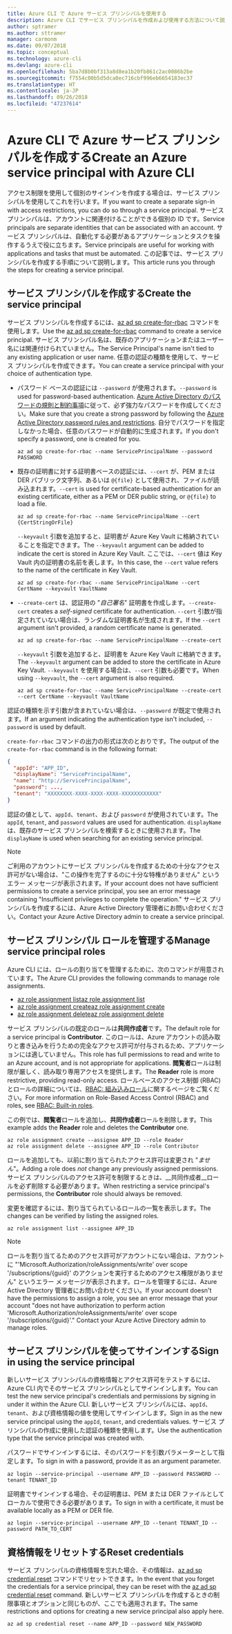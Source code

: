 ```yaml
---
title: Azure CLI で Azure サービス プリンシパルを使用する
description: Azure CLI でサービス プリンシパルを作成および使用する方法について説明します。
author: sptramer
ms.author: sttramer
manager: carmonm
ms.date: 09/07/2018
ms.topic: conceptual
ms.technology: azure-cli
ms.devlang: azure-cli
ms.openlocfilehash: 5ba7d8b0bf313a8d8ea1b20fb861c2ac0086b2be
ms.sourcegitcommit: f7554c00b5d5dca0ec716cbf996eb6654183ec37
ms.translationtype: HT
ms.contentlocale: ja-JP
ms.lasthandoff: 09/26/2018
ms.locfileid: "47237614"
---
```

# <a name="create-an-azure-service-principal-with-azure-cli"></a><span data-ttu-id="50305-103">Azure CLI で Azure サービス プリンシパルを作成する</span><span class="sxs-lookup"><span data-stu-id="50305-103">Create an Azure service principal with Azure CLI</span></span>

<span data-ttu-id="50305-104">アクセス制限を使用して個別のサインインを作成する場合は、サービス プリンシパルを使用してこれを行います。</span><span class="sxs-lookup"><span data-stu-id="50305-104">If you want to create a separate sign-in with access restrictions, you can do so through a service principal.</span></span> <span data-ttu-id="50305-105">サービス プリンシパルは、アカウントに関連付けることができる個別の ID です。</span><span class="sxs-lookup"><span data-stu-id="50305-105">Service principals are separate identities that can be associated with an account.</span></span> <span data-ttu-id="50305-106">サービス プリンシパルは、自動化する必要があるアプリケーションとタスクを操作するうえで役に立ちます。</span><span class="sxs-lookup"><span data-stu-id="50305-106">Service principals are useful for working with applications and tasks that must be automated.</span></span> <span data-ttu-id="50305-107">この記事では、サービス プリンシパルを作成する手順について説明します。</span><span class="sxs-lookup"><span data-stu-id="50305-107">This article runs you through the steps for creating a service principal.</span></span>

## <a name="create-the-service-principal"></a><span data-ttu-id="50305-108">サービス プリンシパルを作成する</span><span class="sxs-lookup"><span data-stu-id="50305-108">Create the service principal</span></span>

<span data-ttu-id="50305-109">サービス プリンシパルを作成するには、[az ad sp create-for-rbac](/cli/azure/ad/sp#az-ad-sp-create-for-rbac) コマンドを使用します。</span><span class="sxs-lookup"><span data-stu-id="50305-109">Use the [az ad sp create-for-rbac](/cli/azure/ad/sp#az-ad-sp-create-for-rbac) command to create a service principal.</span></span> <span data-ttu-id="50305-110">サービス プリンシパル名は、既存のアプリケーションまたはユーザー名には関連付けられていません。</span><span class="sxs-lookup"><span data-stu-id="50305-110">The Service Principal's name isn't tied to any existing application or user name.</span></span> <span data-ttu-id="50305-111">任意の認証の種類を使用して、サービス プリンシパルを作成できます。</span><span class="sxs-lookup"><span data-stu-id="50305-111">You can create a service principal with your choice of authentication type.</span></span>

* <span data-ttu-id="50305-112">パスワード ベースの認証には `--password` が使用されます。</span><span class="sxs-lookup"><span data-stu-id="50305-112">`--password` is used for password-based authentication.</span></span> <span data-ttu-id="50305-113">[Azure Active Directory のパスワードの規則と制約事項](/azure/active-directory/active-directory-passwords-policy)に従って、必ず強力なパスワードを作成してください。</span><span class="sxs-lookup"><span data-stu-id="50305-113">Make sure that you create a strong password by following the [Azure Active Directory password rules and restrictions](/azure/active-directory/active-directory-passwords-policy).</span></span> <span data-ttu-id="50305-114">自分でパスワードを指定しなかった場合、任意のパスワードが自動的に生成されます。</span><span class="sxs-lookup"><span data-stu-id="50305-114">If you don't specify a password, one is created for you.</span></span>

  ```azurecli-interactive
  az ad sp create-for-rbac --name ServicePrincipalName --password PASSWORD
  ```

* <span data-ttu-id="50305-115">既存の証明書に対する証明書ベースの認証には、`--cert` が、PEM または DER パブリック文字列、あるいは `@{file}` として使用され、ファイルが読み込まれます。</span><span class="sxs-lookup"><span data-stu-id="50305-115">`--cert` is used for certificate-based authentication for an existing certificate, either as a PEM or DER public string, or `@{file}` to load a file.</span></span>

  ```azurecli-interactive
  az ad sp create-for-rbac --name ServicePrincipalName --cert {CertStringOrFile}
  ```

  <span data-ttu-id="50305-116">`--keyvault` 引数を追加すると、証明書が Azure Key Vault に格納されていることを指定できます。</span><span class="sxs-lookup"><span data-stu-id="50305-116">The `--keyvault` argument can be added to indicate the cert is stored in Azure Key Vault.</span></span> <span data-ttu-id="50305-117">ここでは、`--cert` 値は Key Vault 内の証明書の名前を表します。</span><span class="sxs-lookup"><span data-stu-id="50305-117">In this case, the `--cert` value refers to the name of the certificate in Key Vault.</span></span>

  ```azurecli-interactive
  az ad sp create-for-rbac --name ServicePrincipalName --cert CertName --keyvault VaultName
  ```

* <span data-ttu-id="50305-118">`--create-cert` は、認証用の "_自己署名_" 証明書を作成します。</span><span class="sxs-lookup"><span data-stu-id="50305-118">`--create-cert` creates a _self-signed_ certificate for authentication.</span></span> <span data-ttu-id="50305-119">`--cert` 引数が指定されていない場合は、ランダムな証明書名が生成されます。</span><span class="sxs-lookup"><span data-stu-id="50305-119">If the `--cert` argument isn't provided, a random certificate name is generated.</span></span>

  ```azurecli-interactive
  az ad sp create-for-rbac --name ServicePrincipalName --create-cert
  ```

  <span data-ttu-id="50305-120">`--keyvault` 引数を追加すると、証明書を Azure Key Vault に格納できます。</span><span class="sxs-lookup"><span data-stu-id="50305-120">The `--keyvault` argument can be added to store the certificate in Azure Key Vault.</span></span> <span data-ttu-id="50305-121">`--keyvault` を使用する場合は、`--cert` 引数も必要です。</span><span class="sxs-lookup"><span data-stu-id="50305-121">When using `--keyvault`, the `--cert` argument is also required.</span></span>

  ```azurecli-interactive
  az ad sp create-for-rbac --name ServicePrincipalName --create-cert --cert CertName --keyvault VaultName
  ```

<span data-ttu-id="50305-122">認証の種類を示す引数が含まれていない場合は、`--password` が既定で使用されます。</span><span class="sxs-lookup"><span data-stu-id="50305-122">If an argument indicating the authentication type isn't included, `--password` is used by default.</span></span>

<span data-ttu-id="50305-123">`create-for-rbac` コマンドの出力の形式は次のとおりです。</span><span class="sxs-lookup"><span data-stu-id="50305-123">The output of the `create-for-rbac` command is in the following format:</span></span>

```json
{
  "appId": "APP_ID",
  "displayName": "ServicePrincipalName",
  "name": "http://ServicePrincipalName",
  "password": ...,
  "tenant": "XXXXXXXX-XXXX-XXXX-XXXX-XXXXXXXXXXXX"
}
```

<span data-ttu-id="50305-124">認証の値として、`appId`、`tenant`、および `password` が使用されています。</span><span class="sxs-lookup"><span data-stu-id="50305-124">The `appId`, `tenant`, and `password` values are used for authentication.</span></span> <span data-ttu-id="50305-125">`displayName` は、既存のサービス プリンシパルを検索するときに使用されます。</span><span class="sxs-lookup"><span data-stu-id="50305-125">The `displayName` is used when searching for an existing service principal.</span></span>

> [!NOTE]
> <span data-ttu-id="50305-126">ご利用のアカウントにサービス プリンシパルを作成するための十分なアクセス許可がない場合は、"この操作を完了するのに十分な特権がありません" というエラー メッセージが表示されます。</span><span class="sxs-lookup"><span data-stu-id="50305-126">If your account does not have sufficient permissions to create a service principal, you see an error message containing "Insufficient privileges to complete the operation."</span></span> <span data-ttu-id="50305-127">サービス プリンシパルを作成するには、Azure Active Directory 管理者にお問い合わせください。</span><span class="sxs-lookup"><span data-stu-id="50305-127">Contact your Azure Active Directory admin to create a service principal.</span></span>

## <a name="manage-service-principal-roles"></a><span data-ttu-id="50305-128">サービス プリンシパル ロールを管理する</span><span class="sxs-lookup"><span data-stu-id="50305-128">Manage service principal roles</span></span>

<span data-ttu-id="50305-129">Azure CLI には、ロールの割り当てを管理するために、次のコマンドが用意されています。</span><span class="sxs-lookup"><span data-stu-id="50305-129">The Azure CLI provides the following commands to manage role assignments.</span></span>

* [<span data-ttu-id="50305-130">az role assignment list</span><span class="sxs-lookup"><span data-stu-id="50305-130">az role assignment list</span></span>](/cli/azure/role/assignment#az-role-assignment-list)
* [<span data-ttu-id="50305-131">az role assignment create</span><span class="sxs-lookup"><span data-stu-id="50305-131">az role assignment create</span></span>](/cli/azure/role/assignment#az-role-assignment-create)
* [<span data-ttu-id="50305-132">az role assignment delete</span><span class="sxs-lookup"><span data-stu-id="50305-132">az role assignment delete</span></span>](/cli/azure/role/assignment#az-role-assignment-delete)

<span data-ttu-id="50305-133">サービス プリンシパルの既定のロールは**共同作成者**です。</span><span class="sxs-lookup"><span data-stu-id="50305-133">The default role for a service principal is **Contributor**.</span></span> <span data-ttu-id="50305-134">このロールは、Azure アカウントの読み取りと書き込みを行うための完全なアクセス許可が付与されるため、アプリケーションには適していません。</span><span class="sxs-lookup"><span data-stu-id="50305-134">This role has full permissions to read and write to an Azure account, and is not appropriate for applications.</span></span> <span data-ttu-id="50305-135">**閲覧者**ロールは制限が厳しく、読み取り専用アクセスを提供します。</span><span class="sxs-lookup"><span data-stu-id="50305-135">The **Reader** role is more restrictive, providing read-only access.</span></span>  <span data-ttu-id="50305-136">ロールベースのアクセス制御 (RBAC) とロールの詳細については、[RBAC: 組み込みロール](/azure/active-directory/role-based-access-built-in-roles)に関するページをご覧ください。</span><span class="sxs-lookup"><span data-stu-id="50305-136">For more information on Role-Based Access Control (RBAC) and roles, see [RBAC: Built-in roles](/azure/active-directory/role-based-access-built-in-roles).</span></span>

<span data-ttu-id="50305-137">この例では、**閲覧者**ロールを追加し、**共同作成者**ロールを削除します。</span><span class="sxs-lookup"><span data-stu-id="50305-137">This example adds the **Reader** role and deletes the **Contributor** one.</span></span>

```azurecli-interactive
az role assignment create --assignee APP_ID --role Reader
az role assignment delete --assignee APP_ID --role Contributor
```

<span data-ttu-id="50305-138">ロールを追加しても、以前に割り当てられたアクセス許可は変更され "_ません_"。</span><span class="sxs-lookup"><span data-stu-id="50305-138">Adding a role does _not_ change any previously assigned permissions.</span></span> <span data-ttu-id="50305-139">サービス プリンシパルのアクセス許可を制限するときは、__共同作成者__ロールを必ず削除する必要があります。</span><span class="sxs-lookup"><span data-stu-id="50305-139">When restricting a service principal's permissions, the __Contributor__ role should always be removed.</span></span>

<span data-ttu-id="50305-140">変更を確認するには、割り当てられているロールの一覧を表示します。</span><span class="sxs-lookup"><span data-stu-id="50305-140">The changes can be verified by listing the assigned roles.</span></span>

```azurecli-interactive
az role assignment list --assignee APP_ID
```

> [!NOTE]
> <span data-ttu-id="50305-141">ロールを割り当てるためのアクセス許可がアカウントにない場合は、アカウントに "'Microsoft.Authorization/roleAssignments/write' over scope '/subscriptions/{guid}' のアクションを実行するためのアクセス権限がありません" というエラー メッセージが表示されます。ロールを管理するには、Azure Active Directory 管理者にお問い合わせください。</span><span class="sxs-lookup"><span data-stu-id="50305-141">If your account doesn't have the permissions to assign a role, you see an error message that your account "does not have authorization to perform action 'Microsoft.Authorization/roleAssignments/write' over scope '/subscriptions/{guid}'." Contact your Azure Active Directory admin to manage roles.</span></span>

## <a name="sign-in-using-the-service-principal"></a><span data-ttu-id="50305-142">サービス プリンシパルを使ってサインインする</span><span class="sxs-lookup"><span data-stu-id="50305-142">Sign in using the service principal</span></span>

<span data-ttu-id="50305-143">新しいサービス プリンシパルの資格情報とアクセス許可をテストするには、Azure CLI 内でそのサービス プリンシパルとしてサインインします。</span><span class="sxs-lookup"><span data-stu-id="50305-143">You can test the new service principal's credentials and permissions by signing in under it within the Azure CLI.</span></span> <span data-ttu-id="50305-144">新しいサービス プリンシパルには、`appId`、`tenant`、および資格情報の値を使用してサインインします。</span><span class="sxs-lookup"><span data-stu-id="50305-144">Sign in as the new service principal using the `appId`, `tenant`, and credentials values.</span></span> <span data-ttu-id="50305-145">サービス プリンシパルの作成に使用した認証の種類を使用します。</span><span class="sxs-lookup"><span data-stu-id="50305-145">Use the authentication type that the service principal was created with.</span></span>

<span data-ttu-id="50305-146">パスワードでサインインするには、そのパスワードを引数パラメーターとして指定します。</span><span class="sxs-lookup"><span data-stu-id="50305-146">To sign in with a password, provide it as an argument parameter.</span></span>

```azurecli-interactive
az login --service-principal --username APP_ID --password PASSWORD --tenant TENANT_ID
```

<span data-ttu-id="50305-147">証明書でサインインする場合、その証明書は、PEM または DER ファイルとしてローカルで使用できる必要があります。</span><span class="sxs-lookup"><span data-stu-id="50305-147">To sign in with a certificate, it must be available locally as a PEM or DER file.</span></span>

```azurecli-interactive
az login --service-principal --username APP_ID --tenant TENANT_ID --password PATH_TO_CERT
```

## <a name="reset-credentials"></a><span data-ttu-id="50305-148">資格情報をリセットする</span><span class="sxs-lookup"><span data-stu-id="50305-148">Reset credentials</span></span>

<span data-ttu-id="50305-149">サービス プリンシパルの資格情報を忘れた場合、その情報は、[az ad sp credential reset](/cli/azure/ad/sp/credential#az-ad-sp-credential-reset) コマンドでリセットできます。</span><span class="sxs-lookup"><span data-stu-id="50305-149">In the event that you forget the credentials for a service principal, they can be reset with the [az ad sp credential reset](/cli/azure/ad/sp/credential#az-ad-sp-credential-reset) command.</span></span> <span data-ttu-id="50305-150">新しいサービス プリンシパルを作成するときの制限事項とオプションと同じものが、ここでも適用されます。</span><span class="sxs-lookup"><span data-stu-id="50305-150">The same restrictions and options for creating a new service principal also apply here.</span></span>

```azurecli-interactive
az ad sp credential reset --name APP_ID --password NEW_PASSWORD
```
